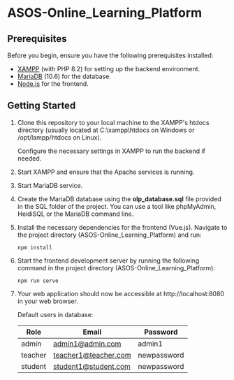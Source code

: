 # ASOS-Online_Learning_Platform

## Prerequisites
Before you begin, ensure you have the following prerequisites installed:

- [XAMPP](https://www.apachefriends.org/index.html) (with PHP 8.2) for setting up the backend environment.
- [MariaDB](https://mariadb.org/) (10.6) for the database.
- [Node.js](https://nodejs.org/en) for the frontend.

## Getting Started

1. Clone this repository to your local machine to the XAMPP's htdocs directory (usually located at C:\xampp\htdocs on Windows or /opt/lampp/htdocs on Linux).

   Configure the necessary settings in XAMPP to run the backend if needed.


2. Start XAMPP and ensure that the Apache services is running.


3. Start MariaDB service.


4. Create the MariaDB database using the **olp_database.sql** file provided in the SQL folder of the project. You can use a tool like phpMyAdmin, HeidiSQL or the MariaDB command line.


5. Install the necessary dependencies for the frontend (Vue.js). Navigate to the project directory (ASOS-Online_Learning_Platform) and run:
   ```
   npm install
   ```
6. Start the frontend development server by running the following command in the project directory (ASOS-Online_Learning_Platform):
   ```
   npm run serve
   ```
7. Your web application should now be accessible at http://localhost:8080 in your web browser.

   Default users in database:
   
   Role | Email | Password |
   --- | --- | --- |
   admin | admin1@admin.com| admin1 |
   teacher | teacher1@teacher.com | newpassword |
   student | student1@student.com | newpassword |